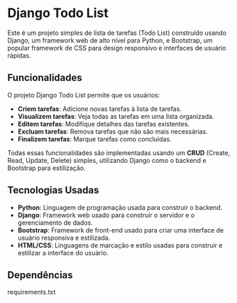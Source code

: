 # Django Todo List

Este é um projeto simples de lista de tarefas (Todo List) construído usando Django, um framework web de alto nível para Python, e Bootstrap, um popular framework de CSS para design responsivo e interfaces de usuário rápidas.

## Funcionalidades

O projeto Django Todo List permite que os usuários:

- **Criem tarefas**: Adicione novas tarefas à lista de tarefas.
- **Visualizem tarefas**: Veja todas as tarefas em uma lista organizada.
- **Editem tarefas**: Modifique detalhes das tarefas existentes.
- **Excluam tarefas**: Remova tarefas que não são mais necessárias.
- **Finalizem tarefas**: Marque tarefas como concluídas.

Todas essas funcionalidades são implementadas usando um **CRUD** (Create, Read, Update, Delete) simples, utilizando Django como o backend e Bootstrap para estilização.

## Tecnologias Usadas

- **Python**: Linguagem de programação usada para construir o backend.
- **Django**: Framework web usado para construir o servidor e o gerenciamento de dados.
- **Bootstrap**: Framework de front-end usado para criar uma interface de usuário responsiva e estilizada.
- **HTML/CSS**: Linguagens de marcação e estilo usadas para construir e estilizar a interface do usuário.
  
## Dependências

requirements.txt

